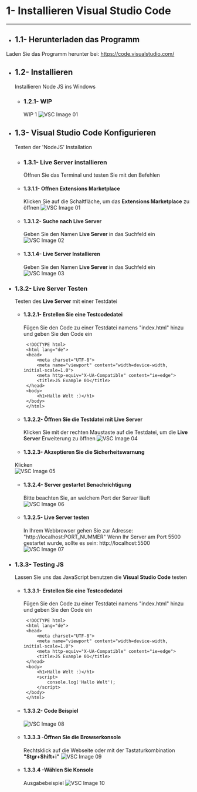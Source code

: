 # 1- Installieren Visual Studio Code
----

- ## 1.1- Herunterladen das Programm
Laden Sie das Programm herunter bei:
https://code.visualstudio.com/

- ## 1.2- Installieren
  Installieren Node JS ins Windows

  - ### 1.2.1- WIP
    WIP 1
    ![VSC Image 01](pics/vsc_01.PNG?raw=true "VSC Image 01")

- ## 1.3- Visual Studio Code  Konfigurieren
  Testen der 'NodeJS' Installation
  
  - ### 1.3.1- Live Server installieren
    Öffnen Sie das Terminal und testen Sie mit den Befehlen
    
   - #### 1.3.1.1- Offnen Extensions Marketplace
     Klicken Sie auf die Schaltfläche, um das **Extensions Marketplace** zu öffnen
     ![VSC Image 01](pics/vsc_01.PNG?raw=true "VSC Image 01")

   - #### 1.3.1.2- Suche nach **Live Server**
     Geben Sie den Namen **Live Server** in das Suchfeld ein
     ![VSC Image 02](pics/vsc_02.PNG?raw=true "VSC Image 02")

   - #### 1.3.1.4- **Live Server** Installieren
     Geben Sie den Namen **Live Server** in das Suchfeld ein
     ![VSC Image 03](pics/vsc_03.PNG?raw=true "VSC Image 03")
     
 - ### 1.3.2- Live Server Testen
   Testen des **Live Server** mit einer Testdatei

   - #### 1.3.2.1- Erstellen Sie eine Testcodedatei
     Fügen Sie den Code zu einer Testdatei namens "index.html" hinzu und geben Sie den Code ein
     ```
      <!DOCTYPE html>
      <html lang="de">
      <head>
          <meta charset="UTF-8">
          <meta name="viewport" content="width=device-width, initial-scale=1.0">
          <meta http-equiv="X-UA-Compatible" content="ie=edge">
          <title>JS Example 01</title>
      </head>
      <body>
          <h1>Hallo Welt :)</h1>
      </body>
      </html>
     ```

    - #### 1.3.2.2- Öffnen Sie die Testdatei mit **Live Server**
      Klicken Sie mit der rechten Maustaste auf die Testdatei, um die **Live Server** Erweiterung zu öffnen
      ![VSC Image 04](pics/vsc_04.PNG?raw=true "VSC Image 04")
      
    - #### 1.3.2.3- Akzeptieren Sie die Sicherheitswarnung
     Klicken                        
     ![VSC Image 05](pics/vsc_05.PNG?raw=true "VSC Image 05")

    - #### 1.3.2.4- Server gestartet Benachrichtigung
      Bitte beachten Sie, an welchem Port der Server läuft
      ![VSC Image 06](pics/vsc_06.PNG?raw=true "VSC Image 06")

    - #### 1.3.2.5- **Live Server** testen
      In Ihrem Webbrowser gehen Sie zur Adresse: "http://localhost:PORT_NUMMER"
      Wenn Ihr Server am Port 5500 gestartet wurde, sollte es sein: http://localhost:5500
      ![VSC Image 07](pics/vsc_07.PNG?raw=true "VSC Image 07")

- ### 1.3.3- Testing JS
  Lassen Sie uns das JavaScript benutzen die **Visual Studio Code** testen

   - #### 1.3.3.1- Erstellen Sie eine Testcodedatei
     Fügen Sie den Code zu einer Testdatei namens "index.html" hinzu und geben Sie den Code ein
     ```
      <!DOCTYPE html>
      <html lang="de">
      <head>
          <meta charset="UTF-8">
          <meta name="viewport" content="width=device-width, initial-scale=1.0">
          <meta http-equiv="X-UA-Compatible" content="ie=edge">
          <title>JS Example 01</title>
      </head>
      <body>
          <h1>Hallo Welt :)</h1>
          <script>
              console.log('Hallo Welt');
          </script>
      </body>
      </html>
     ```

    - #### 1.3.3.2- Code Beispiel
      ![VSC Image 08](pics/vsc_08.PNG?raw=true "VSC Image 08")

    - #### 1.3.3.3 -Öffnen Sie die Browserkonsole
      Rechtsklick auf die Webseite oder mit der Tastaturkombination **"Stgr+Shift+i"**
      ![VSC Image 09](pics/vsc_09.PNG?raw=true "VSC Image 09")

    - #### 1.3.3.4 -Wählen Sie Konsole
      Ausgabebeispiel
      ![VSC Image 10](pics/vsc_10.PNG?raw=true "VSC Image 10")
